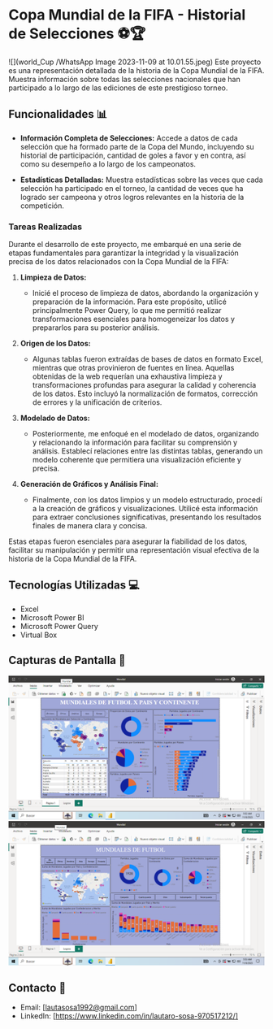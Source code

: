 
# Copa Mundial de la FIFA - Historial de Selecciones ⚽🏆
![](world_Cup
/WhatsApp Image 2023-11-09 at 10.01.55.jpeg)
Este proyecto es una representación detallada de la historia de la Copa Mundial de la FIFA. Muestra información sobre todas las selecciones nacionales que han participado a lo largo de las ediciones de este prestigioso torneo.

## Funcionalidades 📊

- **Información Completa de Selecciones:** Accede a datos de cada selección que ha formado parte de la Copa del Mundo, incluyendo su historial de participación, cantidad de goles a favor y en contra, así como su desempeño a lo largo de los campeonatos.
  
- **Estadísticas Detalladas:** Muestra estadísticas sobre las veces que cada selección ha participado en el torneo, la cantidad de veces que ha logrado ser campeona y otros logros relevantes en la historia de la competición.

### Tareas Realizadas 

Durante el desarrollo de este proyecto, me embarqué en una serie de etapas fundamentales para garantizar la integridad y la visualización precisa de los datos relacionados con la Copa Mundial de la FIFA:

1. **Limpieza de Datos:**
   - Inicié el proceso de limpieza de datos, abordando la organización y preparación de la información. Para este propósito, utilicé principalmente Power Query, lo que me permitió realizar transformaciones esenciales para homogeneizar los datos y prepararlos para su posterior análisis.

2. **Origen de los Datos:**
   - Algunas tablas fueron extraídas de bases de datos en formato Excel, mientras que otras provinieron de fuentes en línea. Aquellas obtenidas de la web requerían una exhaustiva limpieza y transformaciones profundas para asegurar la calidad y coherencia de los datos. Esto incluyó la normalización de formatos, corrección de errores y la unificación de criterios.

3. **Modelado de Datos:**
   - Posteriormente, me enfoqué en el modelado de datos, organizando y relacionando la información para facilitar su comprensión y análisis. Establecí relaciones entre las distintas tablas, generando un modelo coherente que permitiera una visualización eficiente y precisa.

4. **Generación de Gráficos y Análisis Final:**
   - Finalmente, con los datos limpios y un modelo estructurado, procedí a la creación de gráficos y visualizaciones. Utilicé esta información para extraer conclusiones significativas, presentando los resultados finales de manera clara y concisa.

Estas etapas fueron esenciales para asegurar la fiabilidad de los datos, facilitar su manipulación y permitir una representación visual efectiva de la historia de la Copa Mundial de la FIFA.



## Tecnologías Utilizadas 💻
- Excel 
- Microsoft Power BI
- Microsoft Power Query
- Virtual Box

## Capturas de Pantalla 📸
![Mundiales de futbol x pais y continente ](pictures/VirtualBox_windows_pro_08_11_2023_10_53_18.png)
![Logros](pictures/VirtualBox_windows_pro_08_11_2023_10_54_14.png)


## Contacto 📧

- Email: [lautasosa1992@gmail.com]
- LinkedIn: [https://www.linkedin.com/in/lautaro-sosa-970517212/]

